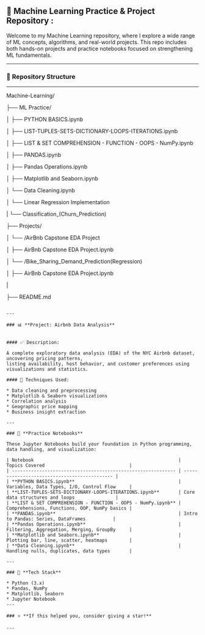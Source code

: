 

## 🧠 Machine Learning Practice & Project Repository :

Welcome to my Machine Learning repository, where I explore a wide range of ML concepts,
algorithms, and real-world projects. This repo includes both hands-on projects 
and practice notebooks focused on strengthening ML fundamentals.


---

### 📂 **Repository Structure**

---
Machine-Learning/

├── ML Practice/

  │   ├── PYTHON BASICS.ipynb

  │   ├── LIST-TUPLES-SETS-DICTIONARY-LOOPS-ITERATIONS.ipynb

  │   ├── LIST & SET COMPREHENSION - FUNCTION - OOPS - NumPy.ipynb

  │   ├── PANDAS.ipynb

  │   ├── Pandas Operations.ipynb

  │   ├── Matplotlib and Seaborn.ipynb

  │   └── Data Cleaning.ipynb

  │   └── Linear Regression Implementation
  
  |   └── Classification_(Churn_Prediction)


├── Projects/

  │   └── /AirBnb Capstone EDA Project

  │       ├── AirBnb Capstone EDA Project.ipynb

  │   └── /Bike_Sharing_Demand_Prediction(Regression)

  │       ├── AirBnb Capstone EDA Project.ipynb

  |

├── README.md

```

---

### 📊 **Project: Airbnb Data Analysis**


#### ✅ Description:

A complete exploratory data analysis (EDA) of the NYC Airbnb dataset, uncovering pricing patterns,
listing availability, host behavior, and customer preferences using visualizations and statistics.

#### 🔧 Techniques Used:

* Data cleaning and preprocessing
* Matplotlib & Seaborn visualizations
* Correlation analysis
* Geographic price mapping
* Business insight extraction

---

### 🧪 **Practice Notebooks**

These Jupyter Notebooks build your foundation in Python programming, data handling, and visualization:

| Notebook                                                     | Topics Covered                               |
| ------------------------------------------------------------ | -------------------------------------------- |
| **PYTHON BASICS.ipynb**                                      | Variables, Data Types, I/O, Control Flow     |
| **LIST-TUPLES-SETS-DICTIONARY-LOOPS-ITERATIONS.ipynb**       | Core data structures and loops               |
| **LIST & SET COMPREHENSION - FUNCTION - OOPS - NumPy.ipynb** | Comprehensions, Functions, OOP, NumPy basics |
| **PANDAS.ipynb**                                             | Intro to Pandas: Series, DataFrames          |
| **Pandas Operations.ipynb**                                  | Filtering, Aggregation, Merging, GroupBy     |
| **Matplotlib and Seaborn.ipynb**                             | Plotting bar, line, scatter, heatmaps        |
| **Data Cleaning.ipynb**                                      | Handling nulls, duplicates, data types       |

---

### 🧰 **Tech Stack**

* Python (3.x)
* Pandas, NumPy
* Matplotlib, Seaborn
* Jupyter Notebook
---

### ⭐ **If this helped you, consider giving a star!**

---
